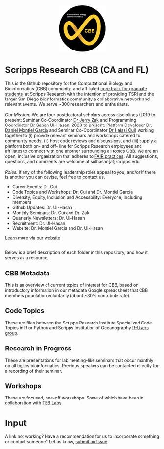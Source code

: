<p align="center">
  <img src="https://raw.githubusercontent.com/SuLab/TSRI-CBB/main/Images/CBB-logo.png" width="30%">
</p>

# Scripps Research CBB (CA and FL)
This is the Github repository for the Computational Biology and Bioinformatics (CBB) community, and affiliated [core track for graduate students](https://education.scripps.edu/graduate/doctoral-program/customizable-curriculum/stbio400-440.html), at Scripps Research with the intention of providing TSRI and the larger San Diego bioinformatics community a collaborative network and relevant events. We serve ~300 researchers and enthusiasts.
<br><br>
*Our Mission:* We are four postdoctoral scholars across disciplines (2019 to present: Seminar Co-Coordinator [Dr Jerry Zak](https://github.com/trebbiano) and Programming Coordinator [Dr Sabah Ul-Hasan](https://github.com/sabahzero), 2020 to present: Platform Developer [Dr. Daniel Montiel Garcia](https://github.com/viperdb) and Seminar Co-Coordinator [Dr Haissi Cui](https://github.com/Haissi)) working together to (i) provide relevant seminars and workshops catered to community needs, (ii) host code reviews and discussions, and (iii) supply a platform both on- and off- line for Scripps Research employees and affiliates to connect with one another surrounding all topics CBB. We are an open, inclusive organization that adheres to [FAIR practices](https://www.go-fair.org/fair-principles/). All suggestions, questions, and comments are welcome at sulhasan[at]scripps.edu.
<br><br>
*Roles:* If any of the following leadership roles appeal to you, and/or if there is another you can devise, feel free to contact us.
- Career Events: Dr. Cui
- Code Topics and Workshops: Dr. Cui and Dr. Montiel Garcia 
- Diversity, Equity, Inclusion and Accessbility: Everyone, including members 
- Github Updates: Dr. Ul-Hasan
- Monthly Seminars: Dr. Cui and Dr. Zak
- Quarterly Newsletters: Dr. Ul-Hasan
- Recruitment: Dr. Ul-Hasan
- Website: Dr. Montiel Garcia and Dr. Ul-Hasan

Learn more via [our website](http://viperdb.scripps.edu/cbb/#home)<br><br>

Below is a brief description of each folder in this repository, and how it serves as a resource. 

## CBB Metadata
This is an overview of current topics of interest for CBB, based on introductory information in our metadata Google spreadsheet that CBB members population voluntarily (about ~30% contribute rate).

## Code Topics 
These are files between the Scripps Research Institute Specialized Code Topics in R or Python and Scripps Institution of Oceanography [R-Users group](https://github.com/Open-Data-Science-at-SIO/R-Users-Presentations).

## Research in Progress
These are presentations for lab meeting-like seminars that occur monthly on all topics bioinformatics. Previous speakers can be contacted directly for a recording of their seminar.

## Workshops
These are focused, one-off workshops. Some of which have been in collaboration with [TEB Labs](https://github.com/Tebs-Lab).

# Input
A link not working? Have a recommendation for us to incorporate something or contact someone? Let us know, [submit an Issue](https://github.com/SuLab/TSRI-CBB/issues)
